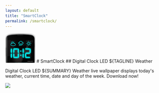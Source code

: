 ```yaml
---
layout: default
title: "SmartClock"
permalink: /smartclock/
---
```


<img class="app-icon" src="/images/smartclock-icon.png"/>
# SmartClock
## Digital Clock LED ${TAGLINE} Weather

Digital Clock LED ${SUMMARY} Weather live wallpaper displays today's weather, current time, date and day of the week. Download now!

<div><a class="app-link" id="googleLink" href="https://play.google.com/store/apps/details?id=com.zhekapps.leddigitalclock"><img class="app-icon" src="/images/badgegoogleplay.png"/></a></div>
